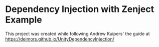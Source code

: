 # Dependency Injection with Zenject Example

This project was created while following Andrew Kuipers' the guide at https://deimors.github.io/UnityDependencyInjection/